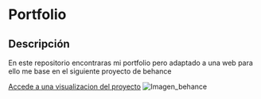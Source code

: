 <h1>Portfolio</h1>
<h2>Descripción</h2>
<p>En este repositorio encontraras mi portfolio pero adaptado a una web para ello me base en el siguiente proyecto de behance</p>
<a href="https://ybambogado.github.io/portfolio-web/">Accede a una visualizacion del proyecto</a>

<img src="img/7ae11e189947559(1).65b2c8c18cade.png" alt="Imagen_behance">
